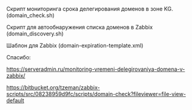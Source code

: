 Скрипт мониторинга срока делегирования доменов в зоне KG. (domain_check.sh)

Скрипт для автообнаружения списка доменов в Zabbix (domain_discovery.sh)

Шаблон для Zabbix (domain-expiration-template.xml)


Спасибо:

https://serveradmin.ru/monitoring-vremeni-delegirovaniya-domena-v-zabbix/

https://bitbucket.org/tzeman/zabbix-scripts/src/08238959d9fc/scripts/domain-check?fileviewer=file-view-default
